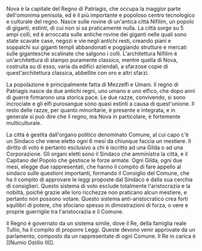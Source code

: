 Nova è la capitale del Regno di Patriagis, che occupa la maggior parte dell'omonima penisola, ed è il più importante e popoloso centro tecnologico e culturale del regno. Nasce sulle rovine di un'antica città Nifilim, un popolo di giganti, estinti, di cui non si sa praticamente nulla. La città sorge su 5 ampi colli, ed è arroccata sulle antiche rovine dei giganti nelle quali sono state scavate case, negozi e vie negli antichi resti, creando piani e soppalchi sui giganti templi abbandonati e poggiando strutture e mercati sulle gigantesche scalinate che salgono i colli. L'architettura Nifilim è un'architettura di stampo puramente classico, mentre quella di Nova, costruita su di esso, varia da edifici aziendali, a sfarzose copie di quest'architettura classica, abbellite con oro e altri sfarzi. 

La popolazione è principalmente fatta di Mezzelfi e Umani.
Il regno di Patriagis nasce da due antichi regni, uno umano e uno elfico, che dopo anni di guerre firmarono una storica pace. Le due razze, convivendo, si sono incrociate e gli elfi purosangue sono quasi estinti a causa di quest'unione. Il resto delle razze, per quanto minoritarie, è presente e integrata, e in generale si può dire che il regno, ma Nova in particolare, è fortemente multiculturale. 

La città è gestita dall'organo politico denominato Comune, al cui capo c'è un Sindaco che viene eletto ogni 6 mesi da chiunque faccia un mestiere. Il diritto di voto è pertanto esclusivo a chi è iscritto ad una Gilda o ad una Corporazione. 
Gli organi eletti sono il Sindaco che amministra la città, e il Capitano del Popolo che gestisce le forze armate. Ogni Gilda, ogni due mesi, elegge due rappresentati, che hanno il compito di fare appello al sindaco sulle questioni importanti, formando il Consiglio del Comune, che ha il compito di approvare le leggi proposte dal Sindaco e dalla sua cerchia di consiglieri. 
Questo sistema di voto esclude totalmente l'aristocrazia e la nobiltà, poiché grazie alle loro ricchezze non praticano alcun mestiere, e pertanto non possono votare. Questo sistema anti-aristocratico crea forti squilibri di potere, che sfociano spesso in dimostrazioni di forza, o vere e proprie guerriglie tra l'aristocrazia e il Comune.

Il Regno è governato da un sistema simile, dove il Re, della famiglia reale Tullio, ha il compito di proporre Leggi. Queste devono venir approvate da un parlamento, composto da un rappresentate di ogni Comune. Il Re in carica è [[Numio Ostilio III]].
